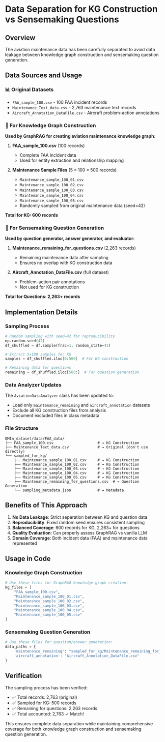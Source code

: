 # Data Separation for KG Construction vs Sensemaking Questions

## Overview
The aviation maintenance data has been carefully separated to avoid data leakage between knowledge graph construction and sensemaking question generation.

## Data Sources and Usage

### 📊 **Original Datasets**
- `FAA_sample_100.csv` - 100 FAA incident records
- `Maintenance_Text_data.csv` - 2,763 maintenance text records  
- `Aircraft_Annotation_DataFile.csv` - Aircraft problem-action annotations

### 🔧 **For Knowledge Graph Construction**
**Used by GraphRAG for creating aviation maintenance knowledge graph:**

1. **FAA_sample_100.csv** (100 records)
   - Complete FAA incident data
   - Used for entity extraction and relationship mapping

2. **Maintenance Sample Files** (5 × 100 = 500 records)
   - `Maintenance_sample_100_01.csv`
   - `Maintenance_sample_100_02.csv` 
   - `Maintenance_sample_100_03.csv`
   - `Maintenance_sample_100_04.csv`
   - `Maintenance_sample_100_05.csv`
   - Randomly sampled from original maintenance data (seed=42)

**Total for KG: 600 records**

### 💭 **For Sensemaking Question Generation**
**Used by question generator, answer generator, and evaluator:**

1. **Maintenance_remaining_for_questions.csv** (2,263 records)
   - Remaining maintenance data after sampling
   - Ensures no overlap with KG construction data

2. **Aircraft_Annotation_DataFile.csv** (full dataset)
   - Problem-action pair annotations
   - Not used for KG construction

**Total for Questions: 2,263+ records**

## Implementation Details

### Sampling Process
```python
# Random sampling with seed=42 for reproducibility
np.random.seed(42)
df_shuffled = df.sample(frac=1, random_state=42)

# Extract 5×100 samples for KG
samples = df_shuffled.iloc[0:500]  # For KG construction

# Remaining data for questions  
remaining = df_shuffled.iloc[500:]  # For question generation
```

### Data Analyzer Updates
The `AviationDataAnalyzer` class has been updated to:
- Load only `maintenance_remaining` and `aircraft_annotation` datasets
- Exclude all KG construction files from analysis
- Document excluded files in class metadata

### File Structure
```
OMIn_dataset/data/FAA_data/
├── FAA_sample_100.csv                    # → KG Construction
├── Maintenance_Text_data.csv             # → Original (don't use directly)
└── sampled_for_kg/
    ├── Maintenance_sample_100_01.csv     # → KG Construction
    ├── Maintenance_sample_100_02.csv     # → KG Construction  
    ├── Maintenance_sample_100_03.csv     # → KG Construction
    ├── Maintenance_sample_100_04.csv     # → KG Construction
    ├── Maintenance_sample_100_05.csv     # → KG Construction
    ├── Maintenance_remaining_for_questions.csv  # → Question Generation
    └── sampling_metadata.json            # → Metadata
```

## Benefits of This Approach

1. **No Data Leakage**: Strict separation between KG and question data
2. **Reproducibility**: Fixed random seed ensures consistent sampling
3. **Balanced Coverage**: 600 records for KG, 2,263+ for questions
4. **Quality Evaluation**: Can properly assess GraphRAG vs vanilla LLM
5. **Domain Coverage**: Both incident data (FAA) and maintenance data represented

## Usage in Code

### Knowledge Graph Construction
```python
# Use these files for GraphRAG knowledge graph creation:
kg_files = [
    "FAA_sample_100.csv",
    "Maintenance_sample_100_01.csv",
    "Maintenance_sample_100_02.csv", 
    "Maintenance_sample_100_03.csv",
    "Maintenance_sample_100_04.csv",
    "Maintenance_sample_100_05.csv"
]
```

### Sensemaking Question Generation
```python
# Use these files for question/answer generation:
data_paths = {
    'maintenance_remaining': "sampled_for_kg/Maintenance_remaining_for_questions.csv",
    'aircraft_annotation': "Aircraft_Annotation_DataFile.csv"
}
```

## Verification

The sampling process has been verified:
- ✅ Total records: 2,763 (original)
- ✅ Sampled for KG: 500 records  
- ✅ Remaining for questions: 2,263 records
- ✅ Total accounted: 2,763 ✓ Match!

This ensures complete data separation while maintaining comprehensive coverage for both knowledge graph construction and sensemaking question generation.
